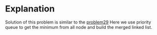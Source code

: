 # Explanation

Solution of this problem is similar to the [problem29](https://github.com/amit-singh-rathore/problem-solving-nov/blob/master/problems/problem29/solution.py) 
Here we use priority queue to get the minimum from all node and build the merged linked list.

